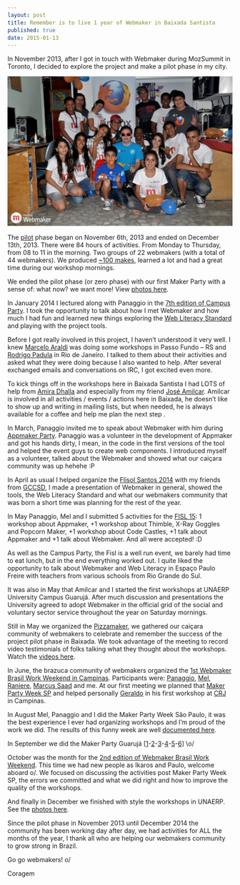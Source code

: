 ```yaml
---
layout: post
title: Remember is to live 1 year of Webmaker in Baixada Santista
published: true
date: 2015-01-13
---
```

In November 2013, after I got in touch with Webmaker during MozSummit in Toronto, I decided to explore the project and make a pilot phase in my city.

![Foto Primeira turma webmaker do Guarujá](https://raw.githubusercontent.com/Coragem/blog/gh-pages/_posts/img/primeira-turma-webmaker-guaruja.png)

The [pilot](https://events.webmaker.org/events/3054) phase began on November 6th, 2013 and ended on December 13th, 2013. There were 84 hours of activities. From Monday to Thursday, from 08 to 11 in the morning. Two groups of 22 webmakers (with a total of 44 webmakers). We produced [~100 makes](https://webmaker.org/pt-br/search?type=all&q=Brasil), learned a lot and had a great time during our workshop mornings.

We ended the pilot phase (or zero phase) with our first Maker Party with a sense of: what now? we want more! View [photos here](https://www.flickr.com/photos/_coragem/sets/72157638755424694/).

In January 2014 I lectured along with Panaggio in the [7th edition of Campus Party](http://campuse.ro/resource/43617/view.cp). I took the opportunity to talk about how I met Webmaker and how much I had fun and learned new things exploring the [Web Literacy Standard](https://learning.mozilla.org/en-US/web-literacy) and playing with the project tools.

Before I got really involved in this project, I haven’t understood it very well. I knew [Marcelo Araldi](https://twitter.com/araldimarcelo) was doing some workshops in Passo Fundo – RS and [Rodrigo Padula](https://twitter.com/rodrigopadula) in Rio de Janeiro. I talked to them about their activities and asked what they were doing because I also wanted to help. After several exchanged emails and conversations on IRC, I got excited even more.

To kick things off in the workshops here in Baixada Santista I had LOTS of help from [Amira Dhalla](https://twitter.com/amirad) and especially from my friend [José Amilcar](mailto:kankrezinho@gmail.com). Amilcar is involved in all activities / events / actions here in Baixada, he doesn’t like to show up and writing in mailing lists, but when needed, he is always available for a coffee and help me plan the next step .

In March, Panaggio invited me to speak about Webmaker with him during [Appmaker Party](https://reps.mozilla.org/e/webmaker-appmaker-workshop/). Panaggio was a volunteer in the development of Appmaker and got his hands dirty, I mean, in the code in the first versions of the tool and helped the event guys to create web components. I introduced myself as a volunteer, talked about the Webmaker and showed what our caiçara community was up hehehe :P

In April as usual I helped organize the [Flisol Santos 2014](http://flisolsantos.com.br/programacao) with my friends from [GCCSD](http://www.gccsd.com.br/), I made a presentation of Webmaker in general, showed the tools, the Web Literacy Standard and what our webmakers community that was born a short time was planning for the rest of the year.

In May Panaggio, Mel and I submitted 5 activities for the [FISL 15](http://papers.softwarelivre.org/papers_ng/public/new_grid?day=7): 1 workshop about Appmaker, +1 workshop about Thimble, X-Ray Goggles and Popcorn Maker, +1 workshop about Code Castles, +1 talk about Appmaker and +1 talk about Webmaker. And all were accepted! :D

As well as the Campus Party, the Fisl is a well run event, we barely had time to eat lunch, but in the end everything worked out. I quite liked the opportunity to talk about Webmaker and Web Literacy in Espaço Paulo Freire with teachers from various schools from Rio Grande do Sul.

It was also in May that Amilcar and I started the first workshops at UNAERP University Campus Guarujá. After much discussion and presentations the University agreed to adopt Webmaker in the official grid of the social and voluntary sector service throughout the year on Saturday mornings.

Still in May we organized the [Pizzamaker](https://reps.mozilla.org/e/pizzamaker/), we gathered our caiçara community of webmakers to celebrate and remember the success of the project pilot phase in Baixada. We took advantage of the meeting to record video testimonials of folks talking what they thought about the workshops. Watch the [videos here](https://coragem.github.io/blog/pizza-maker-party/).

In June, the brazuca community of webmakers organized the [1st Webmaker Brasil Work Weekend in Campinas](https://brazil.etherpad.mozilla.org/i-webmaker-brasil-work-weekend). Participants were: [Panaggio](https://twitter.com/panaggio), [Mel](https://twitter.com/mel__), [Raniere](http://blog.rgaiacs.com/), [Marcus Saad](https://twitter.com/mvnsaad) and me. At our first meeting we planned that [Maker Party Week SP](https://coragem.github.io/blog/maker-party-week-sp/) and helped personally [Geraldo](https://twitter.com/geraldobarros_) in his first workshop at [CRJ](http://www.campinas.sp.gov.br/governo/cidadania-assistencia-e-inclusao-social/juventude-conectada.php) in Campinas.

In August Mel, Panaggio and I did the Maker Party Week São Paulo, it was the best experience I ever had organizing workshops and I’m proud of the work we did. The results of this funny week are well [documented here](https://coragem.github.io/blog/an-adventure-in-caicaras-and-campineiras-lands/).

In September we did the Maker Party Guarujá [[1](https://events.webmaker.org/events/5485)-[2](https://events.webmaker.org/events/5486)-[3](https://events.webmaker.org/events/5487)-[4](https://events.webmaker.org/events/5488)-[5](https://events.webmaker.org/events/5489)-[6](https://events.webmaker.org/events/5490)] \o/

October was the month for the [2nd edition of Webmaker Brasil Work Weekend](https://coragem.github.io/blog/ii-webmaker-brasil-work-weekend/). This time we had new people as Ikaros and Paulo, welcome aboard o/. We focused on discussing the activities post Maker Party Week SP, the errors we committed and what we did right and how to improve the quality of the workshops.

And finally in December we finished with style the workshops in UNAERP. See the [photos here](https://www.flickr.com/photos/webmakerbrasil/sets/72157649639619866/).

Since the pilot phase in November 2013 until December 2014 the community has been working day after day, we had activities for ALL the months of the year, I thank all who are helping our webmakers community to grow strong in Brazil.

Go go webmakers! o/

Coragem
